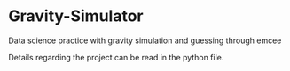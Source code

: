 # Gravity-Simulator
Data science practice with gravity simulation and guessing through emcee

Details regarding the project can be read in the python file. 
